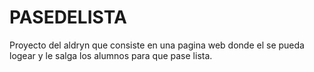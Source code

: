 # PASEDELISTA
Proyecto del aldryn que consiste en una pagina web donde el se pueda logear y le salga los alumnos para que pase lista.
